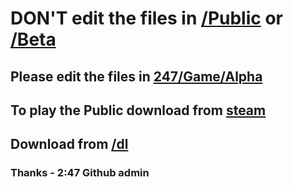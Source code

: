 # DON'T edit the files in <a href="Razatcorp/247/Game/Public">/Public</a> or <a href="Razatcorp/247/Game/Beta">/Beta</a>
## Please edit the files in <a href="Razatcorp/247/Game/Alpha">247/Game/Alpha</a> 
## To play the Public download from <a href="http://steamgames.com/404.html">steam</a>
## Download from <a href="/Public/dl">/dl</a>
### Thanks - 2:47 Github admin